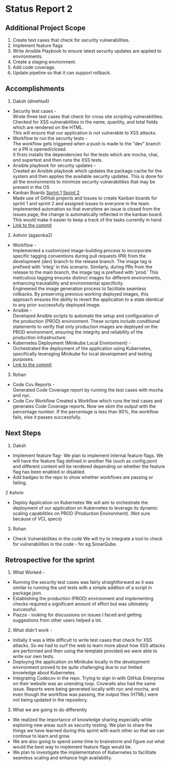 # Status Report 2

## Additional Project Scope
1. Create test cases that check for security vulnerabilities.
2. Implement feature flags
3. Write Ansible Playbook to ensure latest security updates are applied to environments.
4. Create a staging environment.
5. Add code coverage.
6. Update pipeline so that it can support rollback.

## Accomplishments
1. Daksh (dmehta4)
  * Security test cases - <br>
   Wrote three test cases that check for cross site scripting vulnerabilities. Checked for XSS vulnerabilities in the name, quantity, and total fields which are rendered on the HTML. <br>
   This will ensure that our application is not vulnerable to XSS attacks.
  * Workflow to run the security tests - <br>
   The workflow gets triggered when a push is made to the "dev" branch or a PR is opened/closed. <br>
   It firsts installs the dependencies for the tests which are mocha, chai, and supertest and then runs the XSS tests. 
  * Ansible playbook for security updates - <br>
   Created an Ansible playbook which updates the package cache for the system and then applies the available security updates.
   This is done for all the environments to minimize security vulnerabilities that may be present in the OS
  * Kanban Boards [Sprint 1](https://github.ncsu.edu/dmehta4/devops-proposal/projects/1) [Sprint 2](https://github.ncsu.edu/dmehta4/devops-proposal/projects/2) <br>
    Made use of GitHub projects and Issues to create Kanban boards for sprint 1 and sprint 2 and assigned issues to everyone in the team. <br>
    Implemented automation so that everytime an issue is closed from the issues page, the change is automatically reflected in the kanban board. <br>
    This would make it easier to keep a track of the tasks currently in hand.
  * [Link to the commit](https://github.ncsu.edu/dmehta4/devops-proposal/commit/72bc04c69c55adf1a1bb0f97466fc09fad2b8b48)

2. Ashvin (agaonka2)
  * Workflow - <br>
   Implemented a customized image-building process to incorporate specific tagging conventions during pull requests (PR) from the development (dev) branch to the release branch. The image tag is prefixed with 'integ' in this scenario. Similarly, during PRs from the release to the main branch, the image tag is prefixed with 'prod.' This meticulous tagging ensures distinct images for different environments, enhancing traceability and environmental specificity. <br>
   Engineered the image generation process to facilitate seamless rollbacks. By preserving previous working deployed images, this approach ensures the ability to revert the application to a state identical to any prior successfully deployed image.<br>
  * Ansible - <br>
   Developed Ansible scripts to automate the setup and configuration of the production (PROD) environment. These scripts include conditional statements to verify that only production images are deployed on the PROD environment, ensuring the integrity and reliability of the production infrastructure.<br>
  * Kubernetes Deployment (Minikube Local Environment) - <br>
   Orchestrated the deployment of the application using Kubernetes, specifically leveraging Minikube for local development and testing purposes.<br>
  * [Link to the commit](https://github.ncsu.edu/dmehta4/devops-proposal/commit/899f16e2c71479b9f05bded91a33b4ea95a18548)  
   

  
3. Rohan
  * Code Cov Reports - <br>
    Generated Code Coverage report by running the test cases with mocha and nyc. 
  * Code Cov Workflow
    Created a Workflow which runs the test cases and generates Code Coverage reports. Now we skim the output with the percentage number. If the percentage is less than 90%, the workflow fails, else it passes successfully.

  
## Next Steps
1. Daksh
* Implement feature flag-
We plan to implement internal feature flags. We will have the feature flag defined in another file (such as config.json) and different content will be rendered depending on whether the feature flag has been enabled or disabled.
* Add badges to the repo to show whether workflows are passing or failing.

2 Ashvin
* Deploy Application on Kubernetes
We will aim to orchestrate the deployment of our application on Kubernetes to leverage its dynamic scaling capabilities on PROD (Production Environment). (Not sure because of VCL specs)

3. Rohan
* Check Vulnerabilities in the code
We will try to integrate a tool to check for vulnerabilities in the code - for eg SonarQube.

## Retrospective for the sprint
1. What Worked - <br>
  * Running the security test cases was fairly straightforward as it was similar to running the unit tests with a simple addition of a script in package.json.
  * Establishing the production (PROD) environment and implementing checks required a significant amount of effort but was ultimately successful.
  * Piazza - looking for discussions on issues I faced and getting suggestions from other users helped a lot.
   
2. What didn't work - <br>
  * Initially it was a little difficult to write test cases that check for XSS attacks. So we had to surf the web to learn more about how XSS attacks are performed and then using the template provided we were able to write our own tests.
  * Deploying the application on Minikube locally in the development environment proved to be quite challenging due to our limited knowledge about Kubernetes.
  * Integrating Codecov in the repo. Trying to sign in with GitHub Enterprise on their website was an unending loop. Coveralls also had the same issue. Reports were being generated locally with nyc and mocha, and even though the workflow was passing, the output files (HTML) were not being updated in the repository.
3. What we are going to do differently<br>
*  We realized the importance of knowledge sharing especially while exploring new areas such as security testing. We plan to share the things we have learned during this sprint with each other so that we can continue to learn and grow.
* We are also going to spend some time to brainstorm and figure out what would the best way to implement feature flags would be.
* We plan to investigate the implementation of Kubernetes to facilitate seamless scaling and enhance high availability.

